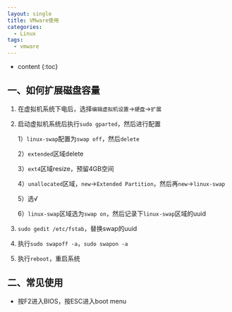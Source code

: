 ```yaml
---
layout: single
title: VMware使用
categories:
  - Linux
tags:
  - vmware
---
```


* content
{:toc}

## 一、如何扩展磁盘容量

1. 在虚拟机系统下电后，选择`编辑虚拟机设置`->`硬盘`->`扩展`

2. 启动虚拟机系统后执行`sudo gparted`，然后进行配置

   1）`linux-swap`配置为`swap off`，然后`delete`

   2）`extended`区域delete

   3）`ext4`区域resize，预留4GB空间

   4）`unallocated`区域，`new`->`Extended Partition`，然后再`new`->`linux-swap`

   5）选√

   6）`linux-swap`区域选为`swap on`，然后记录下`linux-swap`区域的uuid

3. `sudo gedit /etc/fstab`，替换swap的uuid

4. 执行`sudo swapoff -a`，`sudo swapon -a`

5. 执行`reboot`，重启系统

<!--more-->

## 二、常见使用

* 按F2进入BIOS，按ESC进入boot menu


